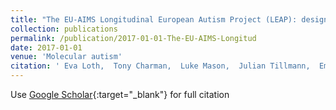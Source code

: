 ```yaml
---
title: "The EU-AIMS Longitudinal European Autism Project (LEAP): design and methodologies to identify and validate stratification biomarkers for autism spectrum disorders"
collection: publications
permalink: /publication/2017-01-01-The-EU-AIMS-Longitud
date: 2017-01-01
venue: 'Molecular autism'
citation: ' Eva Loth,  Tony Charman,  Luke Mason,  Julian Tillmann,  Emily Jones,  Caroline Wooldridge,  Jumana Ahmad,  Bonnie Auyeung,  Claudia Brogna,  Sara Ambrosino,  EU-AIMS group, &quot;The EU-AIMS Longitudinal European Autism Project (LEAP): design and methodologies to identify and validate stratification biomarkers for autism spectrum disorders.&quot; Molecular autism, 2017.'
---
```

Use [Google Scholar](https://scholar.google.com/scholar?q=The+EU+AIMS+Longitudinal+European+Autism+Project+(LEAP):+design+and+methodologies+to+identify+and+validate+stratification+biomarkers+for+autism+spectrum+disorders){:target="_blank"} for full citation